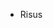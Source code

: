 - Risus

<!---
bbariskayii/bbariskayii is a ✨ special ✨ repository because its `README.md` (this file) appears on your GitHub profile.
You can click the Preview link to take a look at your changes.
--->
